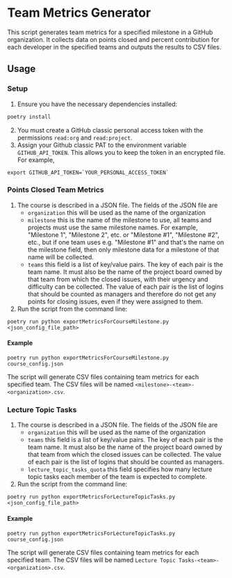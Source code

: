 # Team Metrics Generator

This script generates team metrics for a specified milestone in a GitHub organization. It collects data on points closed and percent contribution for each developer in the specified teams and outputs the results to CSV files.

## Usage

### Setup

1. Ensure you have the necessary dependencies installed:

```bash
poetry install
```

2. You must create a GitHub classic personal access token with the permissions `read:org`
   and `read:project`.
3. Assign your Github classic PAT to the environment variable `GITHUB_API_TOKEN`. This
   allows you to keep the token in an encrypted file.  For example,

```
export GITHUB_API_TOKEN=`YOUR_PERSONAL_ACCESS_TOKEN`
```

### Points Closed Team Metrics

1. The course is described in a JSON file. The fields of the JSON file are
   - `organization` this will be used as the name of the organization
   - `milestone` this is the name of the milestone to use, all teams and projects must use
     the same milestone names. For example, "Milestone 1", "Milestone 2", etc. or
     "Milestone #1", "Milestone #2", etc., but if one team uses e.g. "Milestone #1" and
     that's the name on the milestone field, then only milestone data for a milestone of
     that name will be collected.
   - `teams` this field is a list of key/value pairs. The key of each pair is the team
     name. It must also be the name of the project board owned by that team from which the
     closed issues, with their urgency and difficulty can be collected. The value of each
     pair is the list of logins that should be counted as managers and therefore do not
     get any points for closing issues, even if they were assigned to them.
2. Run the script from the command line:

```
poetry run python exportMetricsForCourseMilestone.py <json_config_file_path>
```

#### Example

```
poetry run python exportMetricsForCourseMilestone.py course_config.json
```

The script will generate CSV files containing team metrics for each specified team. The CSV files will be named `<milestone>-<team>-<organization>.csv`.

### Lecture Topic Tasks

1. The course is described in a JSON file. The fields of the JSON file are
   - `organization` this will be used as the name of the organization
   - `teams` this field is a list of key/value pairs. The key of each pair is the team
     name. It must also be the name of the project board owned by that team from which the
     closed issues can be collected. The value of each
     pair is the list of logins that should be counted as managers.
   - `lecture_topic_tasks_quota` this field specifies how many lecture topic tasks each member of the team is expected to complete.
2. Run the script from the command line:

```
poetry run python exportMetricsForLectureTopicTasks.py <json_config_file_path>
```

#### Example

```
poetry run python exportMetricsForLectureTopicTasks.py course_config.json
```

The script will generate CSV files containing team metrics for each specified team. The CSV files will be named `Lecture Topic Tasks-<team>-<organization>.csv`.
